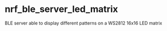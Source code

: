 # nrf_ble_server_led_matrix
BLE server able to display different patterns on a WS2812 16x16 LED matrix
